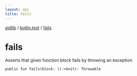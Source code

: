 ```yaml
---
layout: api
title: fails
---
```

[stdlib](../index.html) / [kotlin.test](index.html) / [fails](fails.html)

# fails
Asserts that given function block fails by throwing an exception
```
public fun fails(block: ()->Unit): Throwable
```
